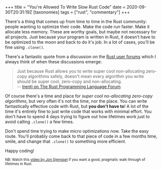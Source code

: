 +++
title = "You're Allowed To Write Slow Rust Code"
date = 2020-09-30T20:31:19Z
[taxonomies]
tags = ["rust", "commentary"]
+++

There's a thing that comes up from time to time in the Rust community: people wanting to optimize their code. Make the code run faster. Make it allocate less memory. These are worthy goals, but maybe not necessary for all projects. Just because your program is written in Rust, it doesn't have to be optimized to the moon and back to do it's job. In a lot of cases, you'll be fine using `.clone()`.

There's a fantastic quote from a discussion on the [Rust user forums](https://users.rust-lang.org/) which I always think of when these discussions emerge:

> Just because Rust allows you to write super cool non-allocating zero-copy algorithms safely, doesn't mean every algorithm you write should be super cool, zero-copy and non-allocating.  
> -- [trentj on The Rust Programming Language Forum](https://users.rust-lang.org/t/feeling-rust-is-so-difficult/29962/15)

Of course there's a time and place for *super cool no-allocating zero-copy algorithms*, but very often it's not the time, nor the place. You can write fantastically effective code with Rust, but **you don't have to**! A lot of the time it's entirely fine to just write code that works with minimal effort. You don't have to spend 4 days trying to figure out how lifetimes work just to avoid calling `.clone()` a few times.

Don't spend time trying to make micro optimizations now. Take the easy route. You'll probably come back to that piece of code in a few months time, smile, and change that `.clone()` to something more efficient.

Happy coding!

<small>NB: Watch this [video by Jon Gjengset](https://youtu.be/rAl-9HwD858) if you want a good, pragmatic walk through of lifetimes in Rust.</small>
